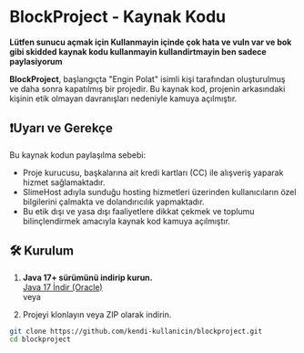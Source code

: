 # BlockProject - Kaynak Kodu

**Lütfen sunucu açmak için Kullanmayin içinde çok hata ve vuln var ve bok gibi skidded kaynak kodu kullanmayin kullandirtmayin ben sadece paylasiyorum**

**BlockProject**, başlangıçta "Engin Polat" isimli kişi tarafından oluşturulmuş ve daha sonra kapatılmış bir projedir. Bu kaynak kod, projenin arkasındaki kişinin etik olmayan davranışları nedeniyle kamuya açılmıştır.

## ❗️Uyarı ve Gerekçe

Bu kaynak kodun paylaşılma sebebi:

- Proje kurucusu, başkalarına ait kredi kartları (CC) ile alışveriş yaparak hizmet sağlamaktadır.
- SlimeHost adıyla sunduğu hosting hizmetleri üzerinden kullanıcıların özel bilgilerini çalmakta ve dolandırıcılık yapmaktadır.
- Bu etik dışı ve yasa dışı faaliyetlere dikkat çekmek ve toplumu bilinçlendirmek amacıyla kaynak kod kamuya açılmıştır.

## 🛠 Kurulum

1. **Java 17+ sürümünü indirip kurun.**  
   [Java 17 İndir (Oracle)](https://www.oracle.com/java/technologies/javase/jdk17-archive-downloads.html)  
   veya  

2. Projeyi klonlayın veya ZIP olarak indirin.

```bash
git clone https://github.com/kendi-kullanicin/blockproject.git
cd blockproject


